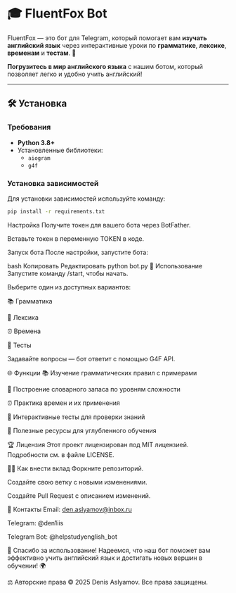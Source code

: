 # 🎓 **FluentFox Bot**

FluentFox — это бот для Telegram, который помогает вам **изучать английский язык** через интерактивные уроки по **грамматике**, **лексике**, **временам** и **тестам**. 🦊

**Погрузитесь в мир английского языка** с нашим ботом, который позволяет легко и удобно учить английский!

---

## 🛠️ **Установка**

### **Требования**
- **Python 3.8+**
- Установленные библиотеки:
  - `aiogram`
  - `g4f`

### **Установка зависимостей**
Для установки зависимостей используйте команду:

```bash
pip install -r requirements.txt
```
Настройка
Получите токен для вашего бота через BotFather.

Вставьте токен в переменную TOKEN в коде.

Запуск бота
После настройки, запустите бота:

bash
Копировать
Редактировать
python bot.py
📱 Использование
Запустите команду /start, чтобы начать.

Выберите один из доступных вариантов:

📚 Грамматика

📖 Лексика

⏰ Времена

📝 Тесты

Задавайте вопросы — бот ответит с помощью G4F API.

🌐 Функции
📚 Изучение грамматических правил с примерами

📖 Построение словарного запаса по уровням сложности

⏰ Практика времен и их применения

📝 Интерактивные тесты для проверки знаний

🔗 Полезные ресурсы для углубленного обучения

🏆 Лицензия
Этот проект лицензирован под MIT лицензией. Подробности см. в файле LICENSE.

👩‍💻 Как внести вклад
Форкните репозиторий.

Создайте свою ветку с новыми изменениями.

Создайте Pull Request с описанием изменений.

📧 Контакты
Email: den.aslyamov@inbox.ru

Telegram: @den1iis

Telegram Bot: @helpstudyenglish_bot

🌟 Спасибо за использование!
Надеемся, что наш бот поможет вам эффективно учить английский язык и достигать новых вершин в обучении! 🌍

⚖️ Авторские права
© 2025 Denis Aslyamov. Все права защищены.
